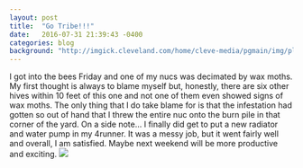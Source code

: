 ```yaml
---
layout: post
title:  "Go Tribe!!!"
date:   2016-07-31 21:39:43 -0400
categories: blog
background: "http://imgick.cleveland.com/home/cleve-media/pgmain/img/plain-dealer/photo/2014/02/-59c1df2608111170.jpg"
---
```



I got into the bees Friday and one of my nucs was decimated by wax moths. My first thought is always to blame myself but, honestly, there are six other hives within 10 feet of this one and not one of them even showed signs of wax moths.  The only thing that I do take blame for is that the infestation had gotten so out of hand that I threw the entire nuc onto the burn pile in that corner of the yard.  On a side note... I finally did get to put a new radiator and water pump in my 4runner. It was a messy job, but it went fairly well and overall, I am satisfied. Maybe next weekend will be more productive and exciting.
<img src = "http://imgick.cleveland.com/home/cleve-media/pgmain/img/plain-dealer/photo/2014/02/-59c1df2608111170.jpg">
